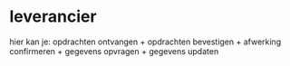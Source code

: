 # leverancier
hier kan je: opdrachten ontvangen + opdrachten bevestigen + afwerking confirmeren + gegevens opvragen + gegevens updaten
